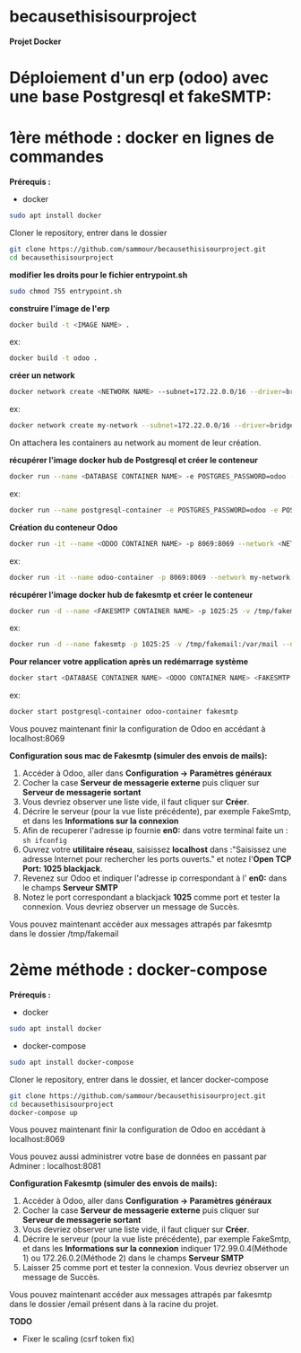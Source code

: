 # becausethisisourproject

**Projet Docker**

# Déploiement d'un erp (odoo) avec une base Postgresql et fakeSMTP: 

**1ère méthode : docker en lignes de commandes**
================================================

__Prérequis :__
* docker
```sh
sudo apt install docker

```

Cloner le repository, entrer dans le dossier
```sh
git clone https://github.com/sammour/becausethisisourproject.git
cd becausethisisourproject
```

__modifier les droits pour le fichier entrypoint.sh__
```sh
sudo chmod 755 entrypoint.sh
```

__construire l'image de l'erp__
```sh
docker build -t <IMAGE NAME> .
```
ex:
```sh
docker build -t odoo .
```

__créer un network__
```sh
docker network create <NETWORK NAME> --subnet=172.22.0.0/16 --driver=bridge
```
ex:
```sh
docker network create my-network --subnet=172.22.0.0/16 --driver=bridge
```
On attachera les containers au network au moment de leur création.

__récupérer l'image docker hub de Postgresql et créer le conteneur__

```sh
docker run --name <DATABASE CONTAINER NAME> -e POSTGRES_PASSWORD=odoo -e POSTGRES_USER=odoo -e POSTGRES_DB=postgres --network <NETWORK NAME> -d postgres
```
ex:
```sh
docker run --name postgresql-container -e POSTGRES_PASSWORD=odoo -e POSTGRES_USER=odoo -e POSTGRES_DB=postgres --network my-network -d postgres
```

__Création du conteneur Odoo__
```sh  
docker run -it --name <ODOO CONTAINER NAME> -p 8069:8069 --network <NETWORK NAME> -d <IMAGE NAME>
```
ex:
```sh
docker run -it --name odoo-container -p 8069:8069 --network my-network -d odoo
```

__récupérer l'image docker hub de fakesmtp et créer le conteneur__
 ```sh
docker run -d --name <FAKESMTP CONTAINER NAME> -p 1025:25 -v /tmp/fakemail:/var/mail --network <NETWORK NAME> digiplant/fake-smtp
```
ex:
 ```sh
docker run -d --name fakesmtp -p 1025:25 -v /tmp/fakemail:/var/mail --network my-network digiplant/fake-smtp
```

__Pour relancer votre application après un redémarrage système__
```sh
docker start <DATABASE CONTAINER NAME> <ODOO CONTAINER NAME> <FAKESMTP CONTAINER NAME>
```
ex:
```sh
docker start postgresql-container odoo-container fakesmtp
```

Vous pouvez maintenant finir la configuration de Odoo en accédant à localhost:8069


__Configuration sous mac de Fakesmtp (simuler des envois de  mails):__

1. Accéder à Odoo, aller dans __Configuration -> Paramètres généraux__
2. Cocher la case __Serveur de messagerie externe__ puis cliquer sur __Serveur de messagerie sortant__
3. Vous devriez observer une liste vide, il faut cliquer sur __Créer__.
4. Décrire le serveur (pour la vue liste précédente), par exemple FakeSmtp, et dans les __Informations sur la connexion__
5. Afin de recuperer l'adresse ip fournie __en0:__ dans votre terminal faite un :
```sh ifconfig```
6. Ouvrez votre __utilitaire réseau__, saisissez __localhost__ dans :"Saisissez une adresse Internet pour rechercher les ports ouverts." et notez l'__Open TCP Port: 	1025   		blackjack__.
7. Revenez sur Odoo et indiquer l'adresse ip correspondant à l' __en0:__ dans le champs __Serveur SMTP__
5. Notez le port correspondant a blackjack __1025__ comme port et tester la connexion. Vous devriez observer un message de Succès.

Vous pouvez maintenant accéder aux messages attrapés par fakesmtp dans le dossier /tmp/fakemail


**2ème méthode : docker-compose**
=================================

__Prérequis :__
* docker
```sh
sudo apt install docker

```
* docker-compose
```sh
sudo apt install docker-compose
```
Cloner le repository, entrer dans le dossier, et lancer docker-compose
```sh
git clone https://github.com/sammour/becausethisisourproject.git
cd becausethisisourproject
docker-compose up 
```

Vous pouvez maintenant finir la configuration de Odoo en accédant à localhost:8069

Vous pouvez aussi administrer votre base de données en passant par Adminer : localhost:8081

__Configuration Fakesmtp (simuler des envois de  mails):__

1. Accéder à Odoo, aller dans __Configuration -> Paramètres généraux__
2. Cocher la case __Serveur de messagerie externe__ puis cliquer sur __Serveur de messagerie sortant__
3. Vous devriez observer une liste vide, il faut cliquer sur __Créer__.
4. Décrire le serveur (pour la vue liste précédente), par exemple FakeSmtp, et dans les __Informations sur la connexion__ indiquer 172.99.0.4(Méthode 1) ou 172.26.0.2(Méthode 2) dans le champs __Serveur SMTP__
5. Laisser 25 comme port et tester la connexion. Vous devriez observer un message de Succès.

Vous pouvez maintenant accéder aux messages attrapés par fakesmtp dans le dossier /email présent dans à la racine du projet.


**TODO**

* Fixer le scaling (csrf token fix)
